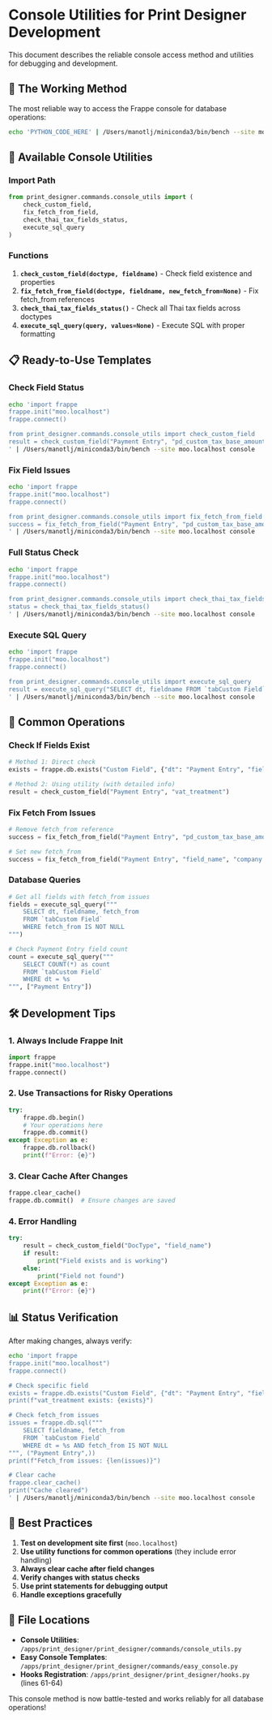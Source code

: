 # Console Utilities for Print Designer Development

This document describes the reliable console access method and utilities for debugging and development.

## 🎯 The Working Method

The most reliable way to access the Frappe console for database operations:

```bash
echo 'PYTHON_CODE_HERE' | /Users/manotlj/miniconda3/bin/bench --site moo.localhost console
```

## 🔧 Available Console Utilities

### Import Path
```python
from print_designer.commands.console_utils import (
    check_custom_field,
    fix_fetch_from_field,
    check_thai_tax_fields_status,
    execute_sql_query
)
```

### Functions

1. **`check_custom_field(doctype, fieldname)`** - Check field existence and properties
2. **`fix_fetch_from_field(doctype, fieldname, new_fetch_from=None)`** - Fix fetch_from references
3. **`check_thai_tax_fields_status()`** - Check all Thai tax fields across doctypes
4. **`execute_sql_query(query, values=None)`** - Execute SQL with proper formatting

## 📋 Ready-to-Use Templates

### Check Field Status
```bash
echo 'import frappe
frappe.init("moo.localhost")
frappe.connect()

from print_designer.commands.console_utils import check_custom_field
result = check_custom_field("Payment Entry", "pd_custom_tax_base_amount")
' | /Users/manotlj/miniconda3/bin/bench --site moo.localhost console
```

### Fix Field Issues
```bash
echo 'import frappe
frappe.init("moo.localhost")
frappe.connect()

from print_designer.commands.console_utils import fix_fetch_from_field
success = fix_fetch_from_field("Payment Entry", "pd_custom_tax_base_amount", None)
' | /Users/manotlj/miniconda3/bin/bench --site moo.localhost console
```

### Full Status Check
```bash
echo 'import frappe
frappe.init("moo.localhost")
frappe.connect()

from print_designer.commands.console_utils import check_thai_tax_fields_status
status = check_thai_tax_fields_status()
' | /Users/manotlj/miniconda3/bin/bench --site moo.localhost console
```

### Execute SQL Query
```bash
echo 'import frappe
frappe.init("moo.localhost")
frappe.connect()

from print_designer.commands.console_utils import execute_sql_query
result = execute_sql_query("SELECT dt, fieldname FROM `tabCustom Field` WHERE fetch_from IS NOT NULL")
' | /Users/manotlj/miniconda3/bin/bench --site moo.localhost console
```

## 🚀 Common Operations

### Check If Fields Exist
```python
# Method 1: Direct check
exists = frappe.db.exists("Custom Field", {"dt": "Payment Entry", "fieldname": "vat_treatment"})

# Method 2: Using utility (with detailed info)
result = check_custom_field("Payment Entry", "vat_treatment")
```

### Fix Fetch From Issues
```python
# Remove fetch_from reference
success = fix_fetch_from_field("Payment Entry", "pd_custom_tax_base_amount")

# Set new fetch_from
success = fix_fetch_from_field("Payment Entry", "field_name", "company.valid_field")
```

### Database Queries
```python
# Get all fields with fetch_from issues
fields = execute_sql_query("""
    SELECT dt, fieldname, fetch_from
    FROM `tabCustom Field`
    WHERE fetch_from IS NOT NULL
""")

# Check Payment Entry field count
count = execute_sql_query("""
    SELECT COUNT(*) as count
    FROM `tabCustom Field`
    WHERE dt = %s
""", ["Payment Entry"])
```

## 🛠️ Development Tips

### 1. Always Include Frappe Init
```python
import frappe
frappe.init("moo.localhost")
frappe.connect()
```

### 2. Use Transactions for Risky Operations
```python
try:
    frappe.db.begin()
    # Your operations here
    frappe.db.commit()
except Exception as e:
    frappe.db.rollback()
    print(f"Error: {e}")
```

### 3. Clear Cache After Changes
```python
frappe.clear_cache()
frappe.db.commit()  # Ensure changes are saved
```

### 4. Error Handling
```python
try:
    result = check_custom_field("DocType", "field_name")
    if result:
        print("Field exists and is working")
    else:
        print("Field not found")
except Exception as e:
    print(f"Error: {e}")
```

## 📊 Status Verification

After making changes, always verify:

```bash
echo 'import frappe
frappe.init("moo.localhost")
frappe.connect()

# Check specific field
exists = frappe.db.exists("Custom Field", {"dt": "Payment Entry", "fieldname": "vat_treatment"})
print(f"vat_treatment exists: {exists}")

# Check fetch_from issues
issues = frappe.db.sql("""
    SELECT fieldname, fetch_from
    FROM `tabCustom Field`
    WHERE dt = %s AND fetch_from IS NOT NULL
""", ("Payment Entry",))
print(f"Fetch_from issues: {len(issues)}")

# Clear cache
frappe.clear_cache()
print("Cache cleared")
' | /Users/manotlj/miniconda3/bin/bench --site moo.localhost console
```

## 🎯 Best Practices

1. **Test on development site first** (`moo.localhost`)
2. **Use utility functions for common operations** (they include error handling)
3. **Always clear cache after field changes**
4. **Verify changes with status checks**
5. **Use print statements for debugging output**
6. **Handle exceptions gracefully**

## 📁 File Locations

- **Console Utilities**: `/apps/print_designer/print_designer/commands/console_utils.py`
- **Easy Console Templates**: `/apps/print_designer/print_designer/commands/easy_console.py`
- **Hooks Registration**: `/apps/print_designer/print_designer/hooks.py` (lines 61-64)

This console method is now battle-tested and works reliably for all database operations!